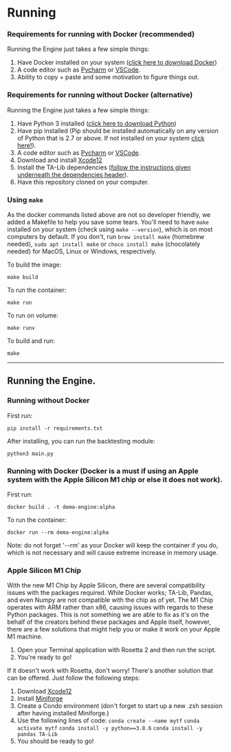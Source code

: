 # Running
### Requirements for running with Docker (recommended)
Running the Engine just takes a few simple things:
1. Have Docker installed on your system ([click here to download Docker](https://docs.docker.com/get-docker/))
2. A code editor such as [Pycharm](https://www.jetbrains.com/pycharm/) or [VSCode](https://code.visualstudio.com).
3. Ability to copy + paste and some motivation to figure things out. 

### Requirements for running without Docker (alternative)
Running the Engine just takes a few simple things:
1. Have Python 3 installed ([click here to download Python](https://www.python.org/downloads/))
2. Have pip installed (Pip should be installed automatically on any version of Python that is 2.7 or above. If not installed on your system [click here!](https://pip.pypa.io/en/stable/installing/)).
3. A code editor such as [Pycharm](https://www.jetbrains.com/pycharm/) or [VSCode](https://code.visualstudio.com).
4. Download and install [Xcode12](https://developer.apple.com/download/)
5. Install the TA-Lib dependencies ([follow the instructions given underneath the dependencies header](https://github.com/mrjbq7/ta-lib)).
6. Have this repository cloned on your computer. 

### Using `make`

As the docker commands listed above are not so developer friendly, we added a Makefile to help you save some tears. You'll need to have `make` installed on your system (check using `make --version`), which is on most computers by default. If you don't, run `brew install make` (homebrew needed), `sudo apt install make` or `choco install make` (chocolately needed) for MacOS, Linux or Windows, respectively.

To build the image:

`make build`

To run the container:

`make run`

To run on volume:

`make runv`

To build and run:

`make`

***
## Running the Engine.

### Running without Docker

First run:

`pip install -r requirements.txt`

After installing, you can run the backtesting module:

`python3 main.py`

### Running with Docker (Docker is a must if using an Apple system with the Apple Silicon M1 chip or else it does not work).

First run:

`docker build . -t dema-engine:alpha`

To run the container:

`docker run --rm dema-engine:alpha`

Note: do not forget '--rm' as your Docker will keep the container if you do, which is not necessary and will cause extreme increase in memory usage.

### Apple Silicon M1 Chip

With the new M1 Chip by Apple Silicon, there are several compatibility issues with the packages required. While Docker works; TA-Lib, Pandas, and even Numpy are not compatible with the chip as of yet. The M1 Chip operates with ARM rather than x86, causing issues with regards to these Python packages. This is not something we are able to fix as it's on the behalf of the creators behind these packages and Apple itself, however, there are a few solutions that might help you or make it work on your Apple M1 machine.

1. Open your Terminal application with Rosetta 2 and then run the script.
2. You're ready to go!

If it doesn't work with Rosetta, don't worry! There's another solution that can be offered. Just follow the following steps:

1. Download [Xcode12](https://developer.apple.com/download/)
2. Install [Miniforge](https://github.com/conda-forge/miniforge)
3. Create a Condo environment (don't forget to start up a new .zsh session after having installed Miniforge.)
4. Use the following lines of code:
`conda create --name mytf`
`conda activate mytf`
`conda install -y python==3.8.6`
`conda install -y pandas TA-Lib`
5. You should be ready to go!
